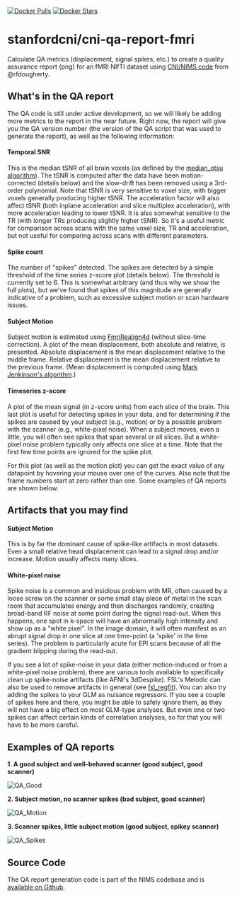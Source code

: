 [![Docker Pulls](https://img.shields.io/docker/pulls/stanfordcni/cni-qa-report-fmri.svg)](https://hub.docker.com/r/stanfordcni/cni-qa-report-fmri/)
[![Docker Stars](https://img.shields.io/docker/stars/stanfordcni/cni-qa-report-fmri.svg)](https://hub.docker.com/r/stanfordcni/cni-qa-report-fmri/)

# stanfordcni/cni-qa-report-fmri
Calculate QA metrics (displacement, signal spikes, etc.) to create a quality assurance report (png) for an fMRI NIfTI dataset using [CNI/NIMS code](https://github.com/cni/nims/blob/master/nimsproc/qa_report.py) from @rfdougherty.


## What's in the QA report
The QA code is still under active development, so we will likely be adding more metrics to the report in the near future. Right now, the report will give you the QA version number (the version of the QA script that was used to generate the report), as well as the following information:

#### Temporal SNR
This is the median tSNR of all brain voxels (as defined by the [median_otsu algorithm](http://nipy.org/dipy/examples_built/brain_extraction_dwi.html)). The tSNR is computed after the data have been motion-corrected (details below) and the slow-drift has been removed using a 3rd-order polynomial. Note that tSNR is very sensitive to voxel size, with bigger voxels generally producing higher tSNR. The acceleration factor will also affect tSNR (both inplane acceleration and slice multiplex acceleration), with more acceleration leading to lower tSNR. It is also somewhat sensitive to the TR (with longer TRs producing slightly higher tSNR). So it's a useful metric for comparison across scans with the same voxel size, TR and acceleration, but not useful for comparing across scans with different parameters.

#### Spike count
The number of "spikes" detected. The spikes are detected by a simple threshold of the time series z-score plot (details below). The threshold is currently set to 6. This is somewhat arbitrary (and thus why we show the full plots), but we've found that spikes of this magnitude are generally indicative of a problem, such as excessive subject motion or scan hardware issues.

#### Subject Motion
Subject motion is estimated using [FmriRealign4d](http://nipy.org/nipy/stable/api/generated/nipy.algorithms.registration.groupwise_registration.html)  (without slice-time correction). A plot of the mean displacement, both absolute and relative, is presented. Absolute displacement is the mean displacement relative to the middle frame. Relative displacement is the mean displacement relative to the previous frame. (Mean displacement is computed using [Mark Jenkinson's algorithm](http://www.fmrib.ox.ac.uk/analysis/techrep/tr99mj1/tr99mj1/index.html).)

#### Timeseries z-score
A plot of the mean signal (in z-score units) from each slice of the brain. This last plot is useful for detecting spikes in your data, and for determining if the spikes are caused by your subject (e.g., motion) or by a possible problem with the scanner (e.g., white-pixel noise). When a subject moves, even a little, you will often see spikes that span several or all slices. But a white-pixel noise problem typically only affects one slice at a time. Note that the first few time points are ignored for the spike plot.

For this plot (as well as the motion plot) you can get the exact value of any datapoint by hovering your mouse over one of the curves. Also note that the frame numbers start at zero rather than one. Some examples of QA reports are shown below.


## Artifacts that you may find

#### Subject Motion
This is by far the dominant cause of spike-like artifacts in most datasets. Even a small relative head displacement can lead to a signal drop and/or increase. Motion usually affects many slices.

#### White-pixel noise
Spike noise is a common and insidious problem with MR, often caused by a loose screw on the scanner or some small stay piece of metal in the scan room that accumulates energy and then discharges randomly, creating broad-band RF noise at some point during the signal read-out. When this happens, one spot in k-space will have an abnormally  high intensity and show up as a "white pixel". In the image domain, it will often manifest as an abrupt signal drop in one slice at one time-point (a 'spike' in the time series). The problem is particularly acute for EPI scans because of all the gradient blipping during the read-out.

If you see a lot of spike-noise in your data (either motion-induced or from a white-pixel noise problem), there are various tools available to specifically clean up spike-noise artifacts (like AFNI's 3dDespike). FSL's Melodic can also be used to remove artifacts in general (see [fsl_regfit](http://fsl.fmrib.ox.ac.uk/fsl/fslwiki/MELODIC#fsl_regfilt_command-line_program)). You can also try adding the spikes to your GLM as nuisance regressors. If you see a couple of spikes here and there, you might be able to safely ignore them, as they will not have a big effect on most GLM-type analyses. But even one or two spikes can affect certain kinds of correlation analyses, so for that you will have to be more careful.

## Examples of QA reports

__1. A good subject and well-behaved scanner (good subject, good scanner)__

![QA_Good](https://cni.stanford.edu/cniwiki/images/5/56/Qa_good.png)

__2. Subject motion, no scanner spikes (bad subject, good scanner)__

![QA_Motion](https://cni.stanford.edu/cniwiki/images/2/23/Qa_motion.png)

__3. Scanner spikes, little subject motion (good subject, spikey scanner)__

![QA_Spikes](https://cni.stanford.edu/cniwiki/images/0/05/Qa_spikes.png)

## Source Code
The QA report generation code is part of the NIMS codebase and is [available on Github](https://github.com/cni/nims/blob/master/nimsproc/qa_report.py).
